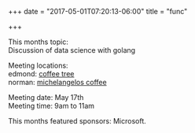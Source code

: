 +++
date = "2017-05-01T07:20:13-06:00"
title = "func"

+++


This months topic:  
Discussion of data science with golang  
    
Meeting locations:  
edmond: [coffee tree](http://coffeetree.coffee/)  
norman: [michelangelos coffee](http://michelangeloscoffeeandwine.com/)  
  
Meeting date:  May 17th  
Meeting time:  9am to 11am
  

This months featured sponsors: Microsoft.